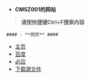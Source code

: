 * **CMSZ001的网站**
> **请按快捷键Ctrl+F搜索内容**

	#### - **网页** ####
- [主页](https://cmsz001.github.io/#/)
- [百度](https://www.baidu.com)
- [必应](https://bing.com)
- [下载源文件](https://github.com/CMSZ001/cmsz001.github.io/archive/refs/heads/main.zip)